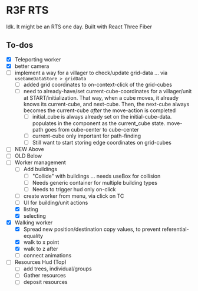 # R3F RTS

Idk. It might be an RTS one day. Built with React Three Fiber

## To-dos

- [x] Teleporting worker
- [x] better camera
- [ ] implement a way for a villager to check/update grid-data ... via `useGameDataStore > gridData`
  - [ ] added grid coordinates to on-context-click of the grid-cubes
  - [ ] need to already-have/set current-cube-coordinates for a villager/unit at START/initialization. That way, when a cube moves, it already knows its current-cube, and next-cube. Then, the next-cube always becomes the current-cube _after_ the move-action is completed
    - [ ] initial_cube is always already set on the initial-cube-data. populates in the component as the current_cube state. move-path goes from cube-center to cube-center
    - [ ] current-cube only important for path-finding
    - [ ] Still want to start storing edge coordinates on grid-cubes
- [ ] NEW Above
- [ ] OLD Below
- [ ] Worker management
  - [ ] Add buildings
    - [ ] "Collide" with buildings ... needs useBox for collision
    - [ ] Needs generic container for multiple building types
    - [ ] Needs to trigger hud only on-click
  - [ ] create worker from menu, via click on TC
  - [ ] UI for building/unit actions
  - [x] listing
  - [x] selecting
- [x] Walking worker
  - [x] Spread new position/destination copy values, to prevent referential-equality
  - [x] walk to x point
  - [x] walk to z after
  - [ ] connect animations
- [ ] Resources Hud (Top)
  - [ ] add trees, individual/groups
  - [ ] Gather resources
  - [ ] deposit resources
